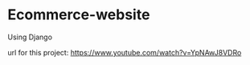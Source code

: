 # Ecommerce-website
Using Django

url for this project:
https://www.youtube.com/watch?v=YpNAwJ8VDRo
